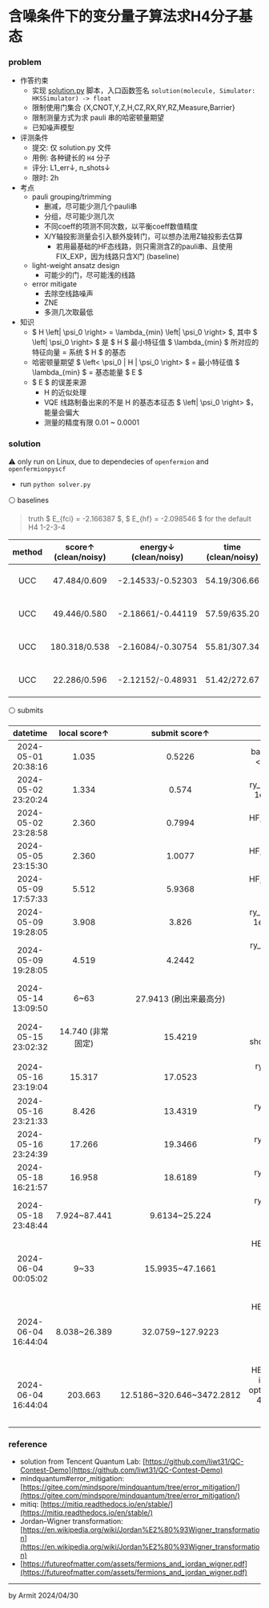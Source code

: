 # 含噪条件下的变分量子算法求H4分子基态

### problem

- 作答约束
  - 实现 [solution.py](solution.py) 脚本，入口函数签名 `solution(molecule, Simulator: HKSSimulator) -> float`
  - 限制使用门集合 {X,CNOT,Y,Z,H,CZ,RX,RY,RZ,Measure,Barrier}
  - 限制测量方式为求 pauli 串的哈密顿量期望
  - 已知噪声模型
- 评测条件
  - 提交: 仅 solution.py 文件
  - 用例: 各种键长的 `H4` 分子
  - 评分: L1_err↓, n_shots↓
  - 限时: 2h
- 考点
  - pauli grouping/trimming
    - 删减，尽可能少测几个pauli串
    - 分组，尽可能少测几次
    - 不同coeff的项测不同次数，以平衡coeff数值精度
    - X/Y轴投影测量会引入额外旋转门，可以想办法用Z轴投影去估算
      - 若用最基础的HF态线路，则只需测含Z的pauli串、且使用FIX_EXP，因为线路只含X门 (baseline)
  - light-weight ansatz design
    - 可能少的门，尽可能浅的线路
  - error mitigate
    - 去除空线路噪声
    - ZNE
    - 多测几次取最低
- 知识
  - $ H \left| \psi_0 \right> = \lambda_{min} \left| \psi_0 \right> $, 其中 $ \left| \psi_0 \right> $ 是 $ H $ 最小特征值 $ \lambda_{min} $ 所对应的特征向量 = 系统 $ H $ 的基态
  - 哈密顿量期望 $ \left< \psi_0 | H | \psi_0 \right> $ = 最小特征值 $ \lambda_{min} $ = 基态能量 $ E $
  - $ E $ 的误差来源
    - H 的近似处理
    - VQE 线路制备出来的不是 H 的基态本征态 $ \left| \psi_0 \right> $，能量会偏大
    - 测量的精度有限 0.01 ~ 0.0001

### solution

⚠ only run on Linux, due to dependecies of `openfermion` and `openfermionpyscf`

- run `python solver.py`

⚪ baselines

> truth $ E_{fci} = -2.166387 $, $ E_{hf} = -2.098546 $ for the default H4 1-2-3-4

| method | score↑ (clean/noisy) | energy↓ (clean/noisy) | time (clean/noisy) | comment |
| :-: | :-: | :-: | :-: | :-: |
| UCC |  47.484/0.609 | -2.14533/-0.52303 | 54.19/306.66 | baseline, init=zeros, shots=100 |
| UCC |  49.446/0.580 | -2.18661/-0.44119 | 57.59/635.20 | baseline, init=zeros, shots=1000 |
| UCC | 180.318/0.538 | -2.16084/-0.30754 | 55.81/307.34 | trim coeff < 1e-3 (184->180) |
| UCC |  22.286/0.596 | -2.12152/-0.48931 | 51.42/272.67 | trim coeff < 1e-2 (184->164) |

⚪ submits

| datetime | local score↑ | submit score↑ | comment |
| :-: | :-: | :-: | :-: |
| 2024-05-01 20:38:16 | 1.035 | 0.5226 | baseline, trim coeff < 1e-3, shot=30 |
| 2024-05-02 23:20:24 | 1.334 | 0.574  | ry_HEA, trim coeff < 1e-3, shots=100 |
| 2024-05-02 23:28:58 | 2.360 | 0.7994 | HF, trim coeff < 1e-3, shots=100 |
| 2024-05-05 23:15:30 | 2.360 | 1.0077 | HF, trim coeff < 1e-3, shots=100 |
| 2024-05-09 17:57:33 | 5.512 | 5.9368 | HF, trim coeff < 1e-3, shots=100, n_meas=10 |
| 2024-05-09 19:28:05 | 3.908 | 3.826  | ry_HEA, trim coeff < 1e-3, shots=100, n_meas=10 |
| 2024-05-09 19:28:05 | 4.519 | 4.2442 | ry_HEA_no_HF, trim coeff < 1e-3, shots=100, n_meas=10 |
| 2024-05-14 13:09:50 | 6~63 | 27.9413 (刷出来最高分) | HF, Z_only, shots=10, n_meas=10 |
| 2024-05-15 23:02:32 | 14.740 (非常固定) | 15.4219 | HF, Z_only (+exp_fix), shots=100 (**exactly $E_{HF}$**) |
| 2024-05-16 23:19:04 | 15.317 | 17.0523 | ry_HEA, depth=3 (2/4 都不好), shots=100 |
| 2024-05-16 23:21:33 |  8.426 | 13.4319 | ry_HEA, depth=3, shots=500 |
| 2024-05-16 23:24:39 | 17.266 | 19.3466 | ry_HEA, depth=3, shots=1000 |
| 2024-05-18 16:21:57 | 16.958 | 18.6189 | ry_HEA, depth=3, shots=3000 |
| 2024-05-18 23:48:44 | 7.924~87.441 | 9.6134~25.224 | ry_HEA, depth=3, init=randn, optim=Adam, shots=1000 |
| 2024-06-04 00:05:02 | 9~33 | 15.9935~47.1661 | HEA(RY), depth=3, init=randn, optim=Adam, shots=10000, combine_XY, rescaler |
| 2024-06-04 16:44:04 | 8.038~26.389 | 32.0759~127.9223 | HEA(RY), depth=2, init=randn, optim=Adam, shots=1000, combine_XY, rescaler |
| 2024-06-04 16:44:04 | 203.663 | 12.5186~320.646~3472.2812 | HEA(RY), depth=3, init=pretrained, optim=Adam(lr=1e-4), shots=1000, combine_XY, rescaler |

### reference

- solution from Tencent Quantum Lab: [https://github.com/liwt31/QC-Contest-Demo](https://github.com/liwt31/QC-Contest-Demo)
- mindquantum#error_mitigation: [https://gitee.com/mindspore/mindquantum/tree/error_mitigation/](https://gitee.com/mindspore/mindquantum/tree/error_mitigation/)
- mitiq: [https://mitiq.readthedocs.io/en/stable/](https://mitiq.readthedocs.io/en/stable/)
- Jordan–Wigner transformation: [https://en.wikipedia.org/wiki/Jordan%E2%80%93Wigner_transformation](https://en.wikipedia.org/wiki/Jordan%E2%80%93Wigner_transformation)
 - [https://futureofmatter.com/assets/fermions_and_jordan_wigner.pdf](https://futureofmatter.com/assets/fermions_and_jordan_wigner.pdf)

----
by Armit
2024/04/30
